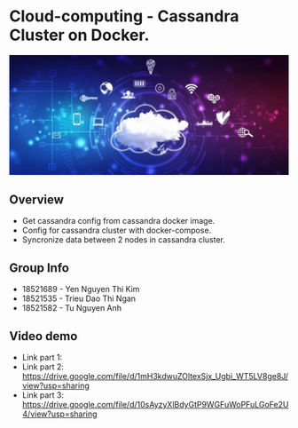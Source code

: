 # Cloud-computing - Cassandra Cluster on Docker.
![](./reports/cloud.webp)

## Overview
- Get cassandra config from cassandra docker image.
- Config for cassandra cluster with docker-compose.
- Syncronize data between 2 nodes in cassandra cluster.

## Group Info
- 18521689 - Yen Nguyen Thi Kim <br/>
- 18521535 - Trieu Dao Thi Ngan <br/>
- 18521582 - Tu Nguyen Anh <br/>

## Video demo
- Link part 1: 
- Link part 2: https://drive.google.com/file/d/1mH3kdwuZOltexSjx_Ugbi_WT5LV8ge8J/view?usp=sharing <br/>
- Link part 3: https://drive.google.com/file/d/10sAyzyXlBdyGtP9WGFuWoPFuLGoFe2U4/view?usp=sharing <br/>
